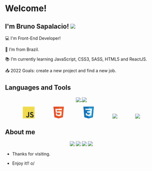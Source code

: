 # Welcome!

 

## I'm Bruno Sapalacio! <img src="https://raw.githubusercontent.com/iampavangandhi/iampavangandhi/master/gifs/Hi.gif" width="30px">

 

:computer: I'm Front-End Developer!

:house_with_garden: I’m from Brazil.

:books: I’m currently learning JavaScript, CSS3, SASS, HTML5 and ReactJS.

:outbox_tray: 2022 Goals: create a new project and find a new job.

## Languages and Tools
<p align="center">
  <a href="https://github.com/anuraghazra/github-readme-stats">
    <img
      align="center"
      height="165"
      src="https://github-readme-stats.vercel.app/api?username=brunosapalacio&theme=codeSTACKr&count_private=true&show_icons=true"
    />
  </a>
  <a href="https://github.com/anuraghazra/github-readme-stats">
    <img
      align="center"
      height="165"
      src="https://github-readme-stats.vercel.app/api/top-langs/?username=brunosapalacio&layout=compact&theme=codeSTACKr"
    />
  </a>
</p>
<div align="center">
<img height="40" src="https://raw.githubusercontent.com/devicons/devicon/master/icons/javascript/javascript-original.svg">
    &nbsp;&nbsp;&nbsp;&nbsp;&nbsp;&nbsp;&nbsp;&nbsp;&nbsp;&nbsp;&nbsp;&nbsp;&nbsp;
    <img height="40" src="https://raw.githubusercontent.com/devicons/devicon/master/icons/html5/html5-original.svg">
    &nbsp;&nbsp;&nbsp;&nbsp;&nbsp;&nbsp;&nbsp;&nbsp;&nbsp;&nbsp;&nbsp;&nbsp;&nbsp;
    <img height="40" src="https://raw.githubusercontent.com/devicons/devicon/master/icons/css3/css3-original.svg">
    &nbsp;&nbsp;&nbsp;&nbsp;&nbsp;&nbsp;&nbsp;&nbsp;&nbsp;&nbsp;&nbsp;&nbsp;&nbsp;
    <img height="40" src="https://cdn.jsdelivr.net/gh/devicons/devicon/icons/bootstrap/bootstrap-original.svg">
    &nbsp;&nbsp;&nbsp;&nbsp;&nbsp;&nbsp;&nbsp;&nbsp;&nbsp;&nbsp;&nbsp;&nbsp;&nbsp;
    <img height="40" src="https://cdn.jsdelivr.net/gh/devicons/devicon/icons/react/react-original.svg" />

</div>

## About me
<div align="center">
<a href="https://www.instagram.com/bruno.sapalacio" target="_blank"><img src="https://img.shields.io/badge/-Instagram-%23E4405F?style=for-the-badge&logo=instagram&logoColor=white" target="_blank"></a>
<a href = "mailto:bruno2014mineiro@gmail.com"><img src="https://img.shields.io/badge/Gmail-D14836?style=for-the-badge&logo=gmail&logoColor=white" target="_blank"></a>
<a href="https://www.facebook.com/bruno.sapalacio/" target="_blank"><img src="https://img.shields.io/badge/Facebook-1877F2?style=for-the-badge&logo=facebook&logoColor=white" target="_blank"></a>
<a href="https://www.linkedin.com/in/bruno-sapalacio-mineiro-0b7a25231/" target="_blank"><img src="https://img.shields.io/badge/linkedin-%230077B5.svg?style=for-the-badge&logo=linkedin&logoColor=white" target="_blank"></a>  
</div>

- Thanks for visiting.

- Enjoy it!! o/
